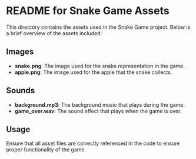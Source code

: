 # README for Snake Game Assets

This directory contains the assets used in the Snake Game project. Below is a brief overview of the assets included:

## Images
- **snake.png**: The image used for the snake representation in the game.
- **apple.png**: The image used for the apple that the snake collects.

## Sounds
- **background.mp3**: The background music that plays during the game.
- **game_over.wav**: The sound effect that plays when the game is over.

## Usage
Ensure that all asset files are correctly referenced in the code to ensure proper functionality of the game.